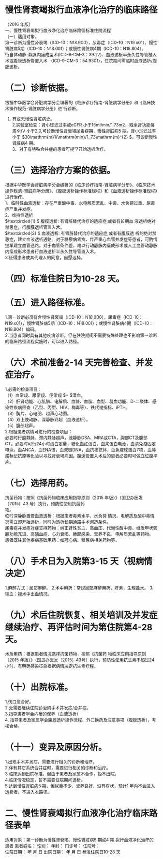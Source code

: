 # 慢性肾衰竭拟行血液净化治疗的临床路径  
（2016 年版）  
一、慢性肾衰竭拟行血液净化治疗临床路径标准住院流程  
（一）适用对象。  
第一诊断为慢性肾衰竭（ICD-10：N18.900），尿毒症（ICD-10：N19.x01），慢性肾脏病5期（ICD-10：N18.001）；或慢性肾脏病4期（ICD-10：N18.804）。  
行自体动脉-静脉内瘘成型术(ICD-9-CM-3：39.27)、血液透析半永久性导管植入术或腹膜透析管置入术 （ICD-9-CM-3：54.9301），住院期间需临时血液透析/腹膜透析。  
# （二）诊断依据。  
根据中华医学会肾脏病学分会编著的《临床诊疗指南-肾脏病学分册》和《临床技术操作规范-肾脏病学分册》进 行诊断。  
1. 有或无慢性肾脏病史。  
2.实验室检查：肾小球滤过率或eGFR 小于15ml/min/1.73m2，残余肾功能每周Kt/V 小于2.0,可诊断慢性肾衰竭尿毒症期，慢性肾脏病5 期。肾小球滤过率小于 $30\mathrm{m}1/\mathrm{min}/1.\,73\mathrm{m}^{2} $，可诊断慢性肾脏病4 期。  
3、对于有特殊合并症的患者可提早开始透析治疗。  
# （三）选择治疗方案的依据。  
根据中华医学会肾脏病学分会编著的《临床诊疗指南-肾脏病学分册》、《临床技术操作规范-肾脏病学分册》、《腹膜透析操作标准规程》和《血液透析操作标准规程》进行治疗。  
1、临时性血液透析：存在严重酸中毒、水电解质紊乱、中毒、水负荷过重、尿毒症严重并发症。  
2、维持性透析  
$\textcircled{1} $ 腹膜透析: 有肾脏替代治疗的适应症,或者有长期血 液透析绝对禁忌症，行腹膜透析管置入术。  
$\textcircled{2} $ 血液透析: 有肾脏替代治疗的适应症,或者有腹膜透 析的绝对禁忌症，建立血液透析通路。对于糖尿病肾病、伴严重心血管并发症等患者，可酌情提早建立血管通路。对于血管条件差，难以行动静脉内瘘成形术或人工血管动静脉内瘘成形术患者行血液透析半永久性导管置入术。  
3.征得患者或其代理人的同意，自愿选择。  
# （四）标准住院日为10-28 天。  
# （五）进入路径标准。  
1.第一诊断必须符合慢性肾衰竭（ICD-10：N18.900），尿毒症（ICD-10：N19.x01），慢性肾脏病5期（ICD-10：N18.001）；或慢性肾脏病4期（ICD-10：N18.804）编码。  
2.当患者同时具有其他疾病诊断，但在住院期间不需要特殊处理也不影响第一诊断的临床路径流程实施时，可以进入路径。  
# （六）术前准备2-14 天完善检查、并发症治疗。  
1.必需的检查项目：  
（1）血常规、尿常规、便常规 $+ $潜血。  
（2）肝肾功能、心肌酶、电解质、血糖、血脂、血型、凝血功能、D-二聚体、感染性疾病筛查（乙型、丙型、HIV、梅毒等）、铁代谢指标、iPTH。  
（3）胸片、心电图、超声心动图。  
（4）双上肢动脉、深静脉彩超（血液透析）。  
（5）腹部超声。  
2.根据患者病情可进行的检查项目：  
必要时行股静脉、颈内静脉超声，浅静脉DSA、MRA或CTA，胸部CT及腹部CT。必要时可行24小时蛋白定量，糖化血红蛋白，血浆蛋白电泳，血清免疫固定电泳，血ANCA，血ENA谱，血双链DNA，血抗核抗体，血免疫球蛋白7项，血肿瘤标记抗原等化验以寻找肾衰竭病因。腹透管置入术后的患者必要时可做立位腹平片。  
# （七）选择用药。  
抗菌药物：按照《抗菌药物临床应用指导原则（2015 年版）》（国卫办医发〔2015〕43 号）执行，预防性使用抗菌药  
物。  
临时深静脉置管血液透析：根据患者毒素水平、水负荷 情况、电解质及酸中毒情况需立即开始透析，同时为透析长期通路手术创造条件。  
尿毒症并发症对症支持药物：纠正肾性贫血、高血压、代谢性酸中毒、继发甲状旁腺功能亢进、高磷血症、心力衰竭、肺部感染、营养不良、电解质紊乱等药物。  
患者既往其他疾病基础用药：如冠心病、糖尿病相关药物等。  
# （八）手术日为入院第3-15 天（视病情决定）  
1.麻醉方式：局部麻醉。          2.术中用药：常规局部麻醉用药，肝素，生理盐水。 3.输血：视术中出血情况。  
# （九）术后住院恢复、相关培训及并发症继续治疗、再评估时间为第住院第4-28 天。  
术后用药：根据患者情况选择抗菌药物，按照《抗菌药 物临床应用指导原则（2015 年版）》（国卫办医发〔2015〕43号）执行，预防性使用抗生素不超过24 小时。有明确感染征象根据病情决定抗生素疗程。  
# （十）出院标准。  
1.伤口愈合好。  
2.无需要继续住院诊治的手术并发症/合并症。  
3.指导患者学会内瘘的保养（血液透析）  
4. 指导患者及家属学会腹膜透析操作流程、外口换药及注意事项（腹膜透析），考核合格。  
# （十一）变异及原因分析。  
1.出现手术并发症，需要进行相关的诊断和治疗。  
2.伴有其它系统合并症时，需要进行相关的诊断和治疗。  
3.临床达到出院标准，但由于患者及家属不合作，拒不出院。  
4.临床情况稳定，暂不需要住院期间透析。  
5.达到慢性肾脏病5 期，但尿量不少、营养良好、没有症状，预计1 年内不会进入透析者，不进入本路径。  
# 二、慢性肾衰竭拟行血液净化治疗临床路径表单  
适用对象：第一诊断为慢性肾衰竭、慢性肾脏病5 期或4 期,拟行血液净化治疗的患者 患者姓名：            性别：    年龄：      门诊号：        住院号：  
住院日期：     年  月  日   出院日期：     年  月  日   标准住院日10-28 天  

